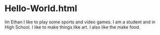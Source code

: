 # Hello-World.html

Im Ethan I like to play some sports and video games. I am a student and in High School. I like to make things like art. I also like the make food.
